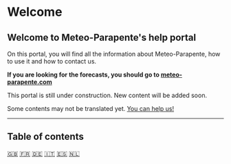 # Welcome

## Welcome to Meteo-Parapente's help portal

On this portal, you will find all the information about Meteo-Parapente, how to use it and how to contact us.

**If you are looking for the forecasts, you should go to <a href="https://meteo-parapente.com" target="_blank">meteo-parapente.com</a>**

This portal is still under construction. New content will be added soon.

Some contents may not be translated yet. [You can help us!](translations.md)

---        

## Table of contents

[🇬🇧](/) [🇫🇷](/fr/) [🇩🇪](/de/) [🇮🇹](/it/) [🇪🇸](/es/) [🇳🇱](/nl/)

<!--[NAV]-->